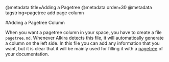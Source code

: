 @metadata title=Adding a Pagetree
@metadata order=30
@metadata tagstring=pagetree add page column

[pagetree]: #/Macros_Home/MacroPagetree


#Adding a Pagetree Column

When you want a pagetree column in your space, you have to create a file `pagetree.md`.
Whenever Alkira detects this file, it will automatically generate a column on the left side. In this file you can add any information that you want, but it is clear that it will be mainly used for filling it with a [pagetree][] of your documentation.
